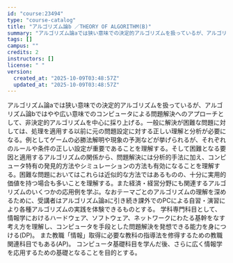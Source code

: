 ```yaml
---
id: "course:23494"
type: "course-catalog"
title: "アルゴリズム論b ／THEORY OF ALGORITHM(B)"
summary: "アルゴリズム論aでは狭い意味での決定的アルゴリズムを扱っているが、アルゴリズム論bではやや広い意味でのコンピュータによる問題解決へのアプローチとして、非決定的アルゴリズムを中心に採り上げる。一般に解決が困難な問題に対しては、処理を適用する以…"
tags: []
campus: ""
credits: 2
instructors: []
license: " "
version:
  created_at: "2025-10-09T03:48:57Z"
  updated_at: "2025-10-09T03:48:57Z"
---
```


アルゴリズム論aでは狭い意味での決定的アルゴリズムを扱っているが、アルゴリズム論bではやや広い意味でのコンピュータによる問題解決へのアプローチとして、非決定的アルゴリズムを中心に採り上げる。一般に解決が困難な問題に対しては、処理を適用する以前に元の問題設定に対する正しい理解と分析が必要になる。例としてゲームの必勝法解明や現象の予測などが挙げられるが、それぞれのルールや条件の正しい設定が重要であることを理解する。そして困難となる要因と適用するアルゴリズムの関係から、問題解決には分析的手法に加え、コンピュータ特有の発見的方法やシミュレーションの方法も有効になることを理解する。困難な問題においてはこれらは近似的な方法ではあるものの、十分に実用的価値を持つ場合も多いことを理解する。また経済・経営分野にも関連するアルゴリズムのいくつかの応用例を学ぶ。なおテーマごとのアルゴリズムの理解を深めるために、受講者はアルゴリズム論aに引き続き課外でのPCによる自習・演習により各種アルゴリズムの実践を体験できるものとする。 学科専門科目として、情報学におけるハードウェア、ソフトウェア、ネットワークにわたる基幹をなす考え方を理解し、コンピュータを手段とした問題解決を発想できる能力を身につける(DP)。 また教職「情報」取得に必要な教科の指導法を修得するための教職関連科目でもある(AP)。 コンピュータ基礎科目を学んだ後、さらに広く情報学を応用するための基礎となることを目的とする。
